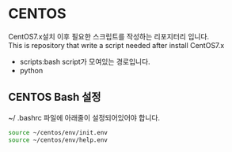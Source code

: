 # CENTOS

CentOS7.x설치 이후 필요한 스크립트를 작성하는 리포지터리 입니다.
<br>This is repository that write a script needed after install CentOS7.x

 - scripts:bash script가 모여있는 경로입니다.
 - python

## CENTOS Bash 설정
~/ .bashrc 파일에 아래줄이 설정되어있어야 합니다.
```bash
source ~/centos/env/init.env
source ~/centos/env/help.env

